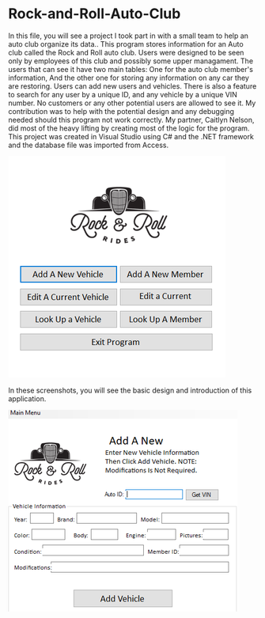 # Rock-and-Roll-Auto-Club

In this file, you will see a project I took part in with a small team to help an auto club organize its data..
This program stores information for an Auto club called the Rock and Roll auto club. 
Users were designed to be seen only by employees of this club and possibly some upper managament. 
The users that can see it have two main tables: 
One for the auto club member's information,
And the other one for storing any information on any car they are restoring.
Users can add new users and vehicles.
There is also a feature to search for any user by a unique ID, and any vehicle by a unique VIN number.
No customers or any other potential users are allowed to see it.
My contribution was to help with the potential design and any debugging needed should this program not work correctly.
My partner, Caitlyn Nelson, did most of the heavy lifting by creating most of the logic for the program. 
This project was created in Visual Studio using C# and the .NET framework and the database file was imported from Access.



![](images/database_application.PNG)

In these screenshots, you will see the basic design and introduction of this application.


![](images/database_application1.PNG)


